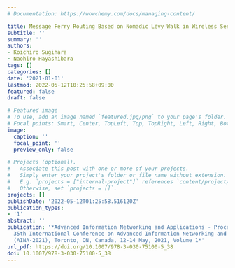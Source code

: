 ```yaml
---
# Documentation: https://wowchemy.com/docs/managing-content/

title: Message Ferry Routing Based on Nomadic Lévy Walk in Wireless Sensor Networks
subtitle: ''
summary: ''
authors:
- Koichiro Sugihara
- Naohiro Hayashibara
tags: []
categories: []
date: '2021-01-01'
lastmod: 2022-05-12T10:25:58+09:00
featured: false
draft: false

# Featured image
# To use, add an image named `featured.jpg/png` to your page's folder.
# Focal points: Smart, Center, TopLeft, Top, TopRight, Left, Right, BottomLeft, Bottom, BottomRight.
image:
  caption: ''
  focal_point: ''
  preview_only: false

# Projects (optional).
#   Associate this post with one or more of your projects.
#   Simply enter your project's folder or file name without extension.
#   E.g. `projects = ["internal-project"]` references `content/project/deep-learning/index.md`.
#   Otherwise, set `projects = []`.
projects: []
publishDate: '2022-05-12T01:25:58.516120Z'
publication_types:
- '1'
abstract: ''
publication: '*Advanced Information Networking and Applications - Proceedings of the
  35th International Conference on Advanced Information Networking and Applications
  (AINA-2021), Toronto, ON, Canada, 12-14 May, 2021, Volume 1*'
url_pdf: https://doi.org/10.1007/978-3-030-75100-5_38
doi: 10.1007/978-3-030-75100-5_38
---
```

